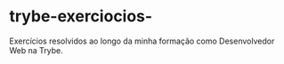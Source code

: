 # trybe-exerciocios-
Exercícios resolvidos ao longo da minha formação como Desenvolvedor Web na Trybe.

